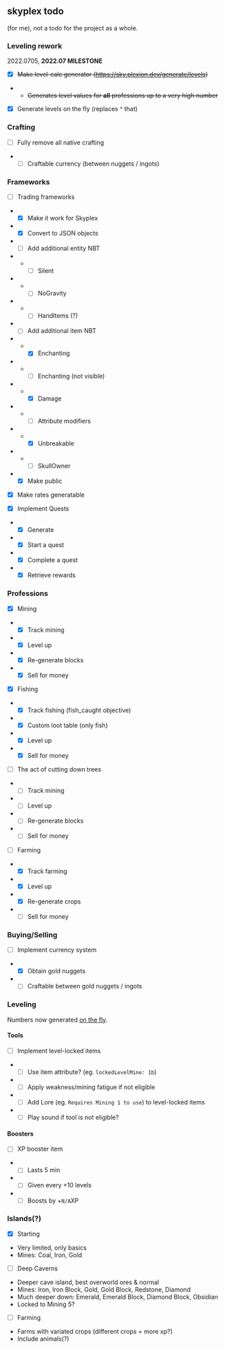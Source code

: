 ## skyplex todo
(for me), not a todo for the project as a whole.

### Leveling rework
2022.0705, **2022.07 MILESTONE**

- [x] ~~Make level-calc generator (https://sky.plexion.dev/generate/levels)~~
- - ~~Generates level values for **all** professions up to a very high number~~
- [x] Generate levels on the fly (replaces ^ that)

### Crafting

- [ ] Fully remove all native crafting
- - [ ] Craftable currency (between nuggets / ingots)

### Frameworks

- [ ] Trading frameworks
- - [x] Make it work for Skyplex
- - [x] Convert to JSON objects
- - [ ] Add additional entity NBT
- - - [ ] Silent
- - - [ ] NoGravity
- - - [ ] HandItems (?)
- - [ ] Add additional item NBT
- - - [x] Enchanting
- - - [ ] Enchanting (not visible)
- - - [x] Damage
- - - [ ] Attribute modifiers
- - - [x] Unbreakable
- - - [ ] SkullOwner
- - [x] Make public

- [x] Make rates generatable

- [x] Implement Quests
- - [x] Generate
- - [x] Start a quest
- - [x] Complete a quest
- - [x] Retrieve rewards

### Professions

- [x] Mining
- - [x] Track mining
- - [x] Level up
- - [x] Re-generate blocks
- - [x] Sell for money
- [x] Fishing
- - [x] Track fishing (fish_caught objective)
- - [x] Custom loot table (only fish)
- - [x] Level up
- - [x] Sell for money
- [ ] The act of cutting down trees
- - [ ] Track mining
- - [ ] Level up
- - [ ] Re-generate blocks
- - [ ] Sell for money
- [ ] Farming
- - [x] Track farming
- - [x] Level up
- - [x] Re-generate crops
- - [ ] Sell for money

### Buying/Selling

- [ ] Implement currency system
- - [x] Obtain gold nuggets
- - [ ] Craftable between gold nuggets / ingots

### Leveling
Numbers now generated [on the fly](https://github.com/plexiondev/skyplex/pull/4).

#### Tools
- [ ] Implement level-locked items
- - [ ] Use item attribute? (eg. `lockedLevelMine: 1b`)
- - [ ] Apply weakness/mining fatigue if not eligible
- - [ ] Add Lore (eg. `Requires Mining 1 to use`) to level-locked items
- - [ ] Play sound if tool is not eligible?

#### Boosters
- [ ] XP booster item
- - [ ] Lasts 5 min
- - [ ] Given every +10 levels
- - [ ] Boosts by +`N/A`XP

### Islands(?)

- [x] Starting
- Very limited, only basics
- Mines: Coal, Iron, Gold
- [ ] Deep Caverns
- Deeper cave island, best overworld ores & normal
- Mines: Iron, Iron Block, Gold, Gold Block, Redstone, Diamond
- Much deeper down: Emerald, Emerald Block, Diamond Block, Obsidian
- Locked to Mining 5?
- [ ] Farming
- Farms with variated crops (different crops = more xp?)
- Include animals(?)
